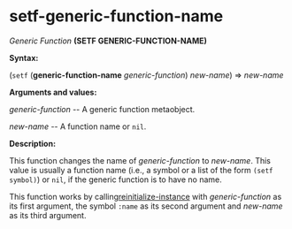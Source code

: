 setf-generic-function-name
==========================

*Generic Function* **(SETF GENERIC-FUNCTION-NAME)**

**Syntax:**

(`setf` (**generic-function-name** *generic-function*) *new-name*) => *new-name*

**Arguments and values:**

*generic-function* -- A generic function metaobject.

*new-name* -- A function name or `nil`.

**Description:**

This function changes the name of *generic-function* to *new-name*. This value is usually a function name (i.e., a symbol or a list of the form `(setf symbol)`) or `nil`, if the generic function is to have no name.

This function works by calling[reinitialize-instance](http://www.lispworks.com/documentation/HyperSpec/Body/f_reinit.htm#reinitialize-instance) with *generic-function* as its first argument, the symbol `:name` as its second argument and *new-name* as its third argument.
